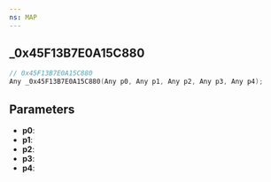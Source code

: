```yaml
---
ns: MAP
---
```

## _0x45F13B7E0A15C880

```c
// 0x45F13B7E0A15C880
Any _0x45F13B7E0A15C880(Any p0, Any p1, Any p2, Any p3, Any p4);
```

## Parameters
* **p0**:
* **p1**:
* **p2**:
* **p3**:
* **p4**:
